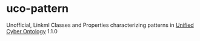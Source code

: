 # uco-pattern

Unofficial, Linkml Classes and Properties characterizing patterns in [Unified Cyber Ontology](https://unifiedcyberontology.org/) 1.1.0


